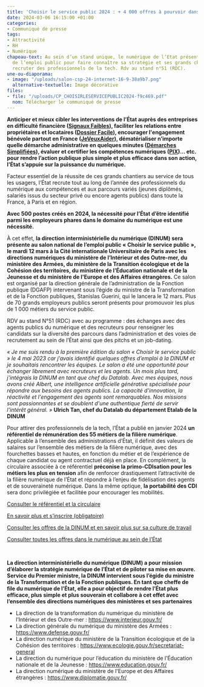 ```yaml
---
title: 'Choisir le service public 2024 : + 4 000 offres à pourvoir dans le numérique'
date: 2024-03-06 16:15:00 +01:00
categories:
- Communiqué de presse
tags:
- Attractivité
- RH
- Numérique
chapeau-text: Au sein d’un stand unique, le numérique de l’Etat présent au salon national
  de l’emploi public pour faire connaître sa stratégie et ses grands chantiers et
  recruter des professionnels de la tech. Rdv au stand n°51 (RDC).
une-ou-diaporama:
- image: "/uploads/salon-csp-24-internet-16-9-38a9b7.png"
  alternative-textuelle: Image décorative
files:
- file: "/uploads/CP_CHOISIRLESERVICEPUBLIC2024-f9c469.pdf"
  nom: Télécharger le communiqué de presse
---
```


**Anticiper et mieux cibler les interventions de l’État auprès des entreprises en difficulté financière ([Signaux Faibles](https://www.entreprises.gouv.fr/fr/industrie/politique-industrielle/signaux-faibles)), faciliter les relations entre propriétaires et locataires ([Dossier Facile](https://www.dossierfacile.logement.gouv.fr/)), encourager l'engagement bénévole partout en France ([JeVeuxAider](https://www.jeveuxaider.gouv.fr/)), dématérialiser n’importe quelle démarche administrative en quelques minutes ([Démarches Simplifiées](https://www.demarches-simplifiees.fr/)), évaluer et certifier les compétences numériques ([PIX](https://pix.fr/))… etc. pour rendre l’action publique plus simple et plus efficace dans son action, l’État s’appuie sur la puissance du numérique.**

Facteur essentiel de la réussite de ces grands chantiers au service de tous les usagers, l’État recrute tout au long de l’année des professionnels du numérique aux compétences et aux parcours variés (jeunes diplômés, salariés issus du secteur privé ou encore agents publics) dans toute la France, à Paris et en région.

**Avec 500 postes créés en 2024, la nécessité pour l’État d’être identifié parmi les employeurs phares dans le domaine du numérique est une nécessité.**

À cet effet, **la direction interministérielle du numérique (DINUM) sera présente au salon national de l’emploi public « Choisir le service public », le mardi 12 mars à la Cité internationale Universitaire de Paris avec les directions numériques du ministère de l’Intérieur et des Outre-mer, du ministère des Armées, du ministère de la Transition écologique et de la Cohésion des territoires, du ministère de l’Éducation nationale et de la Jeunesse et du ministère de l'Europe et des Affaires étrangères.** Ce salon est organisé par la direction générale de l’administration de la Fonction publique (DGAFP) intervenant sous l’égide du ministre de la Transformation et de la Fonction publiques, Stanislas Guerini, qui le lancera le 12 mars. Plus de 70 grands employeurs publics seront présents pour promouvoir les plus de 1 000 métiers du service public.

RDV au stand N°51 (RDC) avec au programme : des échanges avec des agents publics du numérique et des recruteurs pour renseigner les candidats sur la diversité des parcours dans l’administration et des voies de recrutement au sein de l’État ainsi que des pitchs et un job-dating.

*« Je me suis rendu à la première édition du salon « Choisir le service public » le 4 mai 2023 car j’avais identifié quelques offres d’emploi à la DINUM et je souhaitais rencontrer les équipes. Le salon a été une opportunité pour échanger librement avec recruteurs et les agents. Un mois plus tard, j'intégrais la DINUM en tant que chef du Datalab. Avec mes équipes, nous avons créé Albert, une intelligence artificielle générative spécialisée pour répondre aux besoins des agents publics. La capacité d'innovation, la réactivité et l'engagement des agents sont remarquables. Nos missions sont passionnantes et se doublent d'une authentique fierté de servir l'intérêt général. »*
**Ulrich Tan, chef du Datalab du département Etalab de la DINUM**

Pour attirer des professionnels de la tech, l’État a publié en janvier 2024 **un référentiel de rémunération des 55 métiers de la filière numérique**. Applicable à l’ensemble des administrations d’État, il définit des valeurs de salaires sur l’ensemble des métiers de la filière numérique, avec des fourchettes basses et hautes, en fonction du métier et de l’expérience de chaque candidat ou agent contractuel déjà en place. En complément, la circulaire associée à ce référentiel **préconise la primo-CDIsation pour les métiers les plus en tension** afin de renforcer drastiquement l’attractivité de la filière numérique de l’État et répondre à l’enjeu de fidélisation des agents et de souveraineté numérique. Dans la même optique, **la portabilité des CDI** sera donc privilégiée et facilitée pour encourager les mobilités. 

[Consulter le référentiel et la circulaire](https://www.numerique.gouv.fr/espace-presse/lÉtat-publie-le-referentiel-de-remuneration-des-55-metiers-de-la-filiere-numerique/)

[En savoir plus et s’inscrire (obligatoire)](https://www.numerique.gouv.fr/agenda/la-dinum-au-salon-national-de-lemploi/ )

[Consulter les offres de la DINUM et en savoir plus sur sa culture de travail](https://www.welcometothejungle.com/fr/companies/dinum )

[Consulter toutes les offres dans le numérique au sein de l’État](https://choisirleservicepublic.gouv.fr/nos-offres/filtres/domaine/3522/ )

<div class="encadre noir" style="margin-bottom:40px"><br><p><b>La direction interministérielle du numérique (DINUM) a pour mission d’élaborer la stratégie numérique de l’État et de piloter sa mise en œuvre. Service du Premier ministre, la DINUM intervient sous l’égide du ministre de la Transformation et de la Fonction publiques. En tant que cheffe de file du numérique de l’État, elle a pour objectif de rendre l’État plus efficace, plus simple et plus souverain et collabore à cet effet avec l’ensemble des directions numériques des ministères et ses partenaires</b><br>

* La direction de la transformation du numérique du ministère de l’Intérieur et des Outre-mer : https://www.interieur.gouv.fr/
* La direction générale du numérique du ministère des Armées : https://www.defense.gouv.fr/ 
* La direction numérique du ministère de la Transition écologique et de la Cohésion des territoires : https://www.ecologie.gouv.fr/secretariat-general 
* La direction du numérique pour l’éducation du ministère de l’Éducation nationale et de la Jeunesse : https://www.education.gouv.fr/ 
* La direction numérique du ministère de l'Europe et des Affaires étrangères : https://www.diplomatie.gouv.fr/
</p></div>


